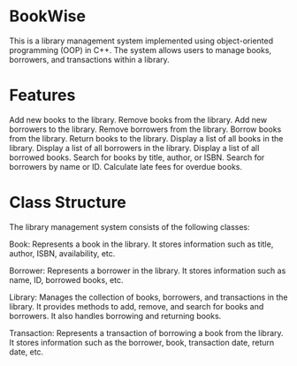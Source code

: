 # BookWise
This is a library management system implemented using object-oriented programming (OOP) in C++. The system allows users to manage books, borrowers, and transactions within a library.

# Features
Add new books to the library.
Remove books from the library.
Add new borrowers to the library.
Remove borrowers from the library.
Borrow books from the library.
Return books to the library.
Display a list of all books in the library.
Display a list of all borrowers in the library.
Display a list of all borrowed books.
Search for books by title, author, or ISBN.
Search for borrowers by name or ID.
Calculate late fees for overdue books.
# Class Structure
The library management system consists of the following classes:

Book: Represents a book in the library. It stores information such as title, author, ISBN, availability, etc.

Borrower: Represents a borrower in the library. It stores information such as name, ID, borrowed books, etc.

Library: Manages the collection of books, borrowers, and transactions in the library. It provides methods to add, remove, and search for books and borrowers. It also handles borrowing and returning books.

Transaction: Represents a transaction of borrowing a book from the library. It stores information such as the borrower, book, transaction date, return date, etc.



